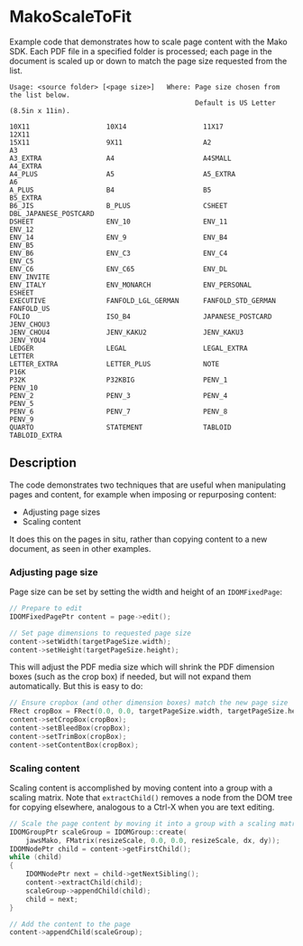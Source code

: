 # MakoScaleToFit

Example code that demonstrates how to scale page content with the Mako SDK. Each PDF file in a specified folder is processed; each page in the document is scaled up or down to match the page size requested from the list.

```
Usage: <source folder> [<page size>]   Where: Page size chosen from the list below. 
                                              Default is US Letter (8.5in x 11in).

10X11                   10X14                   11X17                   12X11
15X11                   9X11                    A2                      A3
A3_EXTRA                A4                      A4SMALL                 A4_EXTRA
A4_PLUS                 A5                      A5_EXTRA                A6
A_PLUS                  B4                      B5                      B5_EXTRA
B6_JIS                  B_PLUS                  CSHEET                  DBL_JAPANESE_POSTCARD
DSHEET                  ENV_10                  ENV_11                  ENV_12
ENV_14                  ENV_9                   ENV_B4                  ENV_B5
ENV_B6                  ENV_C3                  ENV_C4                  ENV_C5
ENV_C6                  ENV_C65                 ENV_DL                  ENV_INVITE
ENV_ITALY               ENV_MONARCH             ENV_PERSONAL            ESHEET
EXECUTIVE               FANFOLD_LGL_GERMAN      FANFOLD_STD_GERMAN      FANFOLD_US
FOLIO                   ISO_B4                  JAPANESE_POSTCARD       JENV_CHOU3
JENV_CHOU4              JENV_KAKU2              JENV_KAKU3              JENV_YOU4
LEDGER                  LEGAL                   LEGAL_EXTRA             LETTER
LETTER_EXTRA            LETTER_PLUS             NOTE                    P16K
P32K                    P32KBIG                 PENV_1                  PENV_10
PENV_2                  PENV_3                  PENV_4                  PENV_5
PENV_6                  PENV_7                  PENV_8                  PENV_9
QUARTO                  STATEMENT               TABLOID                 TABLOID_EXTRA
```

## Description

The code demonstrates two techniques that are useful when manipulating pages and content, for example when imposing or repurposing content:

+ Adjusting page sizes
+ Scaling content

It does this on the pages in situ, rather than copying content to a new document, as seen in other examples.

### Adjusting page size

Page size can be set by setting the width and height of an `IDOMFixedPage`:

```C++
// Prepare to edit
IDOMFixedPagePtr content = page->edit();

// Set page dimensions to requested page size
content->setWidth(targetPageSize.width);
content->setHeight(targetPageSize.height);
```

This will adjust the PDF media size which will shrink the PDF dimension boxes (such as the crop box) if needed, but will not expand them automatically. But this is easy to do:

```C++
// Ensure cropbox (and other dimension boxes) match the new page size
FRect cropBox = FRect(0.0, 0.0, targetPageSize.width, targetPageSize.height);
content->setCropBox(cropBox);
content->setBleedBox(cropBox);
content->setTrimBox(cropBox);
content->setContentBox(cropBox);
```

### Scaling content

Scaling content is accomplished by moving content into a group with a scaling matrix. Note that `extractChild()` removes a node from the DOM tree for copying elsewhere, analogous to a Ctrl-X when you are text editing.

```C++
// Scale the page content by moving it into a group with a scaling matrix specified
IDOMGroupPtr scaleGroup = IDOMGroup::create(
    jawsMako, FMatrix(resizeScale, 0.0, 0.0, resizeScale, dx, dy));
IDOMNodePtr child = content->getFirstChild();
while (child)
{
    IDOMNodePtr next = child->getNextSibling();
    content->extractChild(child);
    scaleGroup->appendChild(child);
    child = next;
}

// Add the content to the page
content->appendChild(scaleGroup);
```

